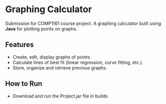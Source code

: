 # Graphing Calculator  
Submission for COMP1161 course project. A graphing calculator built using **Java** for plotting points on graphs.

## Features 
- Create, edit, display graphs of points.
- Calculate lines of best fit (linear regression, curve fitting, etc.).  
- Store, organize and retrieve previous graphs.  

## How to Run
- Download and run the Project.jar file in builds
